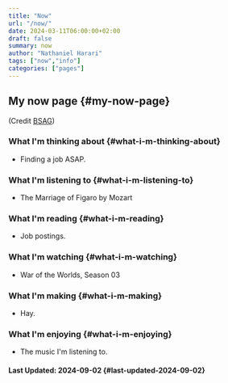 ```yaml
---
title: "Now"
url: "/now/"
date: 2024-03-11T06:00:00+02:00
draft: false
summary: now
author: "Nathaniel Harari"
tags: ["now","info"]
categories: ["pages"]
---
```

## My now page {#my-now-page}

(Credit [BSAG](https://bsag.omg.lol/now))

### What I'm thinking about {#what-i-m-thinking-about}
- Finding a job ASAP.

### What I'm listening to {#what-i-m-listening-to}
- The Marriage of Figaro by Mozart

### What I'm reading {#what-i-m-reading}
- Job postings.

### What I'm watching {#what-i-m-watching}
- War of the Worlds, Season 03

### What I'm making {#what-i-m-making}
- Hay.

### What I'm enjoying {#what-i-m-enjoying}
- The music I'm listening to.


#### Last Updated: 2024-09-02 {#last-updated-2024-09-02}
